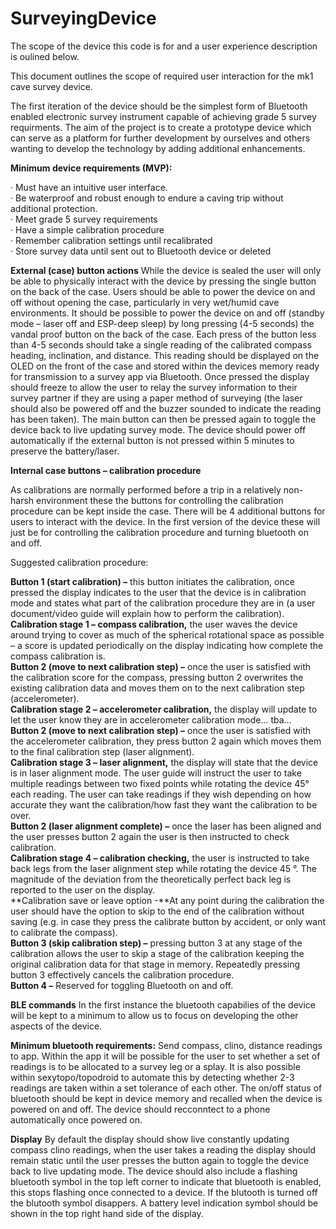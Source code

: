 # SurveyingDevice
The scope of the device this code is for and a user experience description is oulined below.

This document outlines the scope of required user interaction for the mk1 cave survey device.

The first iteration of the device should be the simplest form of Bluetooth enabled electronic survey instrument capable of achieving grade 5 survey requirments.
The aim of the project is to create a prototype device which can serve as a platform for further development by ourselves and others wanting to develop the technology by adding additional enhancements.

**Minimum device requirements (MVP):**

·         Must have an intuitive user interface.<br/>
·         Be waterproof and robust enough to endure a caving trip without additional protection.<br/>
·         Meet grade 5 survey requirements<br/>
·         Have a simple calibration procedure<br/>
·         Remember calibration settings until recalibrated<br/>
·         Store survey data until sent out to Bluetooth device or deleted<br/>

**External (case) button actions**
While the device is sealed the user will only be able to physically interact with the device by pressing the single button on the back of the case.
Users should be able to power the device on and off without opening the case, particularly in very wet/humid cave environments. It should be possible to power the device on and off (standby mode – laser off and ESP-deep sleep) by long pressing (4-5 seconds) the vandal proof button on the back of the case.
Each press of the button less than 4-5 seconds should take a single reading of the calibrated compass heading, inclination, and distance. This reading should be displayed on the OLED on the front of the case and stored within the devices memory ready for transmission to a survey app via Bluetooth.
Once pressed the display should freeze to allow the user to relay the survey information to their survey partner if they are using a paper method of surveying (the laser should also be powered off and the buzzer sounded to indicate the reading has been taken). The main button can then be pressed again to toggle the device back to live updating survey mode. 
The device should power off automatically if the external button is not pressed within 5 minutes to preserve the battery/laser. 

**Internal case buttons – calibration procedure**

As calibrations are normally performed before a trip in a relatively non-harsh environment these the buttons for controlling the calibration procedure can be kept inside the case. There will be 4 additional buttons for users to interact with the device. In the first version of the device these will just be for controlling the calibration procedure and turning bluetooth on and off.

Suggested calibration procedure:

**Button 1 (start calibration) –** this button initiates the calibration, once pressed the display indicates to the user that the device is in calibration mode and states what part of the calibration procedure they are in (a user document/video guide will explain how to perform the calibration).<br/>
**Calibration stage 1 – compass calibration,** the user waves the device around trying to cover as much of the spherical rotational space as possible – a score is updated periodically on the display indicating how complete the compass calibration is.<br/>
**Button 2 (move to next calibration step) –** once the user is satisfied with the calibration score for the compass, pressing button 2 overwrites the existing calibration data and moves them on to the next calibration step (accelerometer).<br/>
**Calibration stage 2 – accelerometer calibration,** the display will update to let the user know they are in accelerometer calibration mode… tba…<br/>
**Button 2 (move to next calibration step) –** once the user is satisfied with the accelerometer calibration, they press button 2 again which moves them to the final calibration step (laser alignment).<br/>
**Calibration stage 3 – laser alignment,** the display will state that the device is in laser alignment mode. The user guide will instruct the user to take multiple readings between two fixed points while rotating the device 45° each reading. The user can take readings if they wish depending on how accurate they want the calibration/how fast they want the calibration to be over.<br/>
**Button 2 (laser alignment complete) –** once the laser has been aligned and the user presses button 2 again the user is then instructed to check calibration.<br/>
**Calibration stage 4 – calibration checking,** the user is instructed to take back legs from the laser alignment step while rotating the device 45 °. The magnitude of the deviation from the theoretically perfect back leg is reported to the user on the display.<br/>
**Calibration save or leave option -**At any point during the calibration the user should have the option to skip to the end of the calibration without saving (e.g. in case they press the calibrate button by accident, or only want to calibrate the compass).<br/>
**Button 3 (skip calibration step) –** pressing button 3 at any stage of the calibration allows the user to skip a stage of the calibration keeping the original calibration data for that stage in memory. Repeatedly pressing button 3 effectively cancels the calibration procedure.<br/>
**Button 4 –** Reserved for toggling Bluetooth on and off.<br/>
 
**BLE commands**
In the first instance the bluetooth capabilies of the device will be kept to a minimum to allow us to focus on developing the other aspects of the device. 

**Minimum bluetooth requirements:** 
Send compass, clino, distance readings to app.
Within the app it will be possible for the user to set whether a set of readings is to be allocated to a survey leg or a splay. It is also possible within sexytopo/topodroid to automate this by detecting whether 2-3 readings are taken within a set tolerance of each other. 
The on/off status of bluetooth should be kept in device memory and recalled when the device is powered on and off. The device should recconntect to a phone automatically once powered on. 

**Display**
By default the display should show live constantly updating compass clino readings, when the user takes a reading the display should remain static until the user presses the button again to toggle the device back to live updating mode. 
The device should also include a flashing bluetooth symbol in the top left corner to indicate that bluetooth is enabled, this stops flashing once connected to a device. If the blutooth is turned off the blutooth symbol disappers. 
A battery level indication symbol should be shown in the top right hand side of the display. 






